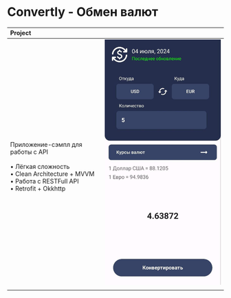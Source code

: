 # Convertly - Обмен валют

| Project | |
|:-----|---------|
|  <br><br> Приложение-сэмпл для работы c API <br><br> • Лёгкая сложность<br>• Clean Architecture + MVVM<br>• Работа с RESTFull API<br>• Retrofit + Okkhttp<br><br> | <img src="readme/screenshots/Convertly.png" width="400" alt="Convertly.png sample demo"> |
|  |  |
